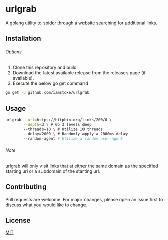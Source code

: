 # urlgrab


A golang utility to spider through a website searching for additional links. 


## Installation

###### Options
1. Clone this repository and build
2. Download the latest available release from the releases page (if available).
3. Execute the below go get command

```bash
go get -u github.com/iamstoxe/urlgrab
```

## Usage

```bash
urlgrab --url=https://httpbin.org/links/200/0 \
        --depth=3 \ # Go 3 levels deep
        --threads=10 \ # Utilize 10 threads
        --delay=2000 \ # Randomly apply a 2000ms delay
        --random-agent # Utilize a random user-agent
```

###### Note
urlgrab will only visit links that at either the same domain as the specified starting url or a subdomain of the starting url.


## Contributing
Pull requests are welcome. For major changes, please open an issue first to discuss what you would like to change.

## License
[MIT](https://choosealicense.com/licenses/mit/)